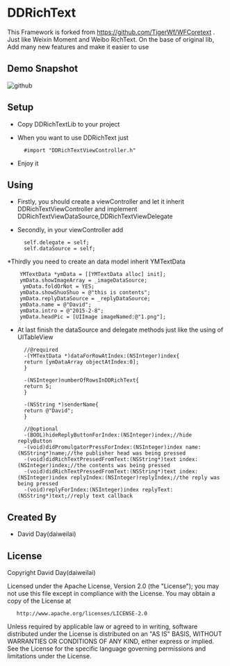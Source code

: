 # DDRichText
This Framework is forked from https://github.com/TigerWf/WFCoretext . Just like Weixin Moment and Weibo RichText. On the base of original lib, Add many new features and make it easier to use

Demo Snapshot  
----------------------------------- 
![github](https://github.com/daiweilai/DDRichText/blob/master/DDRichTextGif.gif "github")

Setup
----------------------------------- 
* Copy DDRichTextLib to your project
* When you want to use DDRichText just 
		
		#import "DDRichTextViewController.h"
		
* Enjoy it

Using
----------------------------------- 
* Firstly, you should create a viewController and let it inherit DDRichTextViewController and implement DDRichTextViewDataSource,DDRichTextViewDelegate
* Secondly, in your viewController add 
		
		self.delegate = self;
		self.dataSource = self;
		
*Thirdly you need to create an data model inherit YMTextData
		
		YMTextData *ymData = [[YMTextData alloc] init];
		ymData.showImageArray = _imageDataSource;
		 ymData.foldOrNot = YES;
		ymData.showShuoShuo = @"this is contents";
		ymData.replyDataSource = _replyDataSource;
		ymData.name = @"David";
		ymData.intro = @"2015-2-8";
		ymData.headPic = [UIImage imageNamed:@"1.png"];
		
		 
* At last finish the dataSource and delegate methods just like the using of UITableView
		
		//@required
		-(YMTextData *)dataForRowAtIndex:(NSInteger)index{
		return [ymDataArray objectAtIndex:0];
		}
		
		-(NSInteger)numberOfRowsInDDRichText{
		return 5;
		}
		
		-(NSString *)senderName{
		return @"David";
		}
		
		//@optional
		-(BOOL)hideReplyButtonForIndex:(NSInteger)index;//hide replyButton
		-(void)didPromulgatorPressForIndex:(NSInteger)index name:(NSString*)name;//the publisher head was being pressed
		-(void)didRichTextPressedFromText:(NSString*)text index:(NSInteger)index;//the contents was being pressed
		-(void)didRichTextPressedFromText:(NSString*)text index:(NSInteger)index replyIndex:(NSInteger)replyIndex;//the reply was being pressed
		-(void)replyForIndex:(NSInteger)index replyText:(NSString*)text;//reply text callback		
		


Created By
------------
* David Day(daiweilai)

License  
----------------------------------- 
Copyright David Day(daiweilai)

   Licensed under the Apache License, Version 2.0 (the "License");
   you may not use this file except in compliance with the License.
   You may obtain a copy of the License at

       http://www.apache.org/licenses/LICENSE-2.0

   Unless required by applicable law or agreed to in writing, software
   distributed under the License is distributed on an "AS IS" BASIS,
   WITHOUT WARRANTIES OR CONDITIONS OF ANY KIND, either express or implied.
   See the License for the specific language governing permissions and
   limitations under the License.
